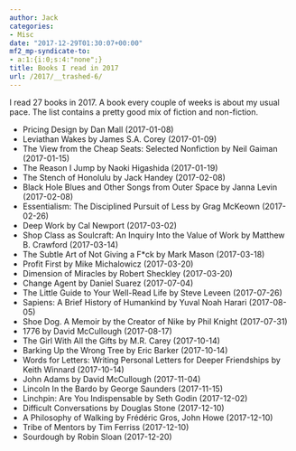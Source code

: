 ```yaml
---
author: Jack
categories:
- Misc
date: "2017-12-29T01:30:07+00:00"
mf2_mp-syndicate-to:
- a:1:{i:0;s:4:"none";}
title: Books I read in 2017
url: /2017/__trashed-6/
---
```

I read 27 books in 2017. A book every couple of weeks is about my usual pace. The list contains a pretty good mix of fiction and non-fiction.

  * Pricing Design by Dan Mall (2017-01-08)
  * Leviathan Wakes by James S.A. Corey (2017-01-09)
  * The View from the Cheap Seats: Selected Nonfiction by Neil Gaiman (2017-01-15)
  * The Reason I Jump by Naoki Higashida (2017-01-19)
  * The Stench of Honolulu by Jack Handey (2017-02-08)
  * Black Hole Blues and Other Songs from Outer Space by Janna Levin (2017-02-08)
  * Essentialism: The Disciplined Pursuit of Less by Grag McKeown (2017-02-26)
  * Deep Work by Cal Newport (2017-03-02)
  * Shop Class as Soulcraft: An Inquiry Into the Value of Work by Matthew B. Crawford (2017-03-14)
  * The Subtle Art of Not Giving a F*ck by Mark Mason (2017-03-18)
  * Profit First by Mike Michalowicz (2017-03-20)
  * Dimension of Miracles by Robert Sheckley (2017-03-20)
  * Change Agent by Daniel Suarez (2017-07-04)
  * The Little Guide to Your Well-Read Life by Steve Leveen (2017-07-26)
  * Sapiens: A Brief History of Humankind by Yuval Noah Harari (2017-08-05)
  * Shoe Dog. A Memoir by the Creator of Nike by Phil Knight (2017-07-31)
  * 1776 by David McCullough (2017-08-17)
  * The Girl With All the Gifts by M.R. Carey (2017-10-14)
  * Barking Up the Wrong Tree by Eric Barker (2017-10-14)
  * Words for Letters: Writing Personal Letters for Deeper Friendships by Keith Winnard (2017-10-14)
  * John Adams by David McCullough (2017-11-04)
  * Lincoln In the Bardo by George Saunders (2017-11-15)
  * Linchpin: Are You Indispensable by Seth Godin (2017-12-02)
  * Difficult Conversations by Douglas Stone (2017-12-10)
  * A Philosophy of Walking by Frédéric Gros, John Howe (2017-12-10)
  * Tribe of Mentors by Tim Ferriss (2017-12-10)
  * Sourdough by Robin Sloan (2017-12-20)